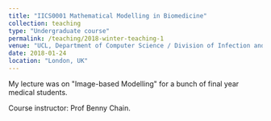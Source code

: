 ```yaml
---
title: "IICS0001 Mathematical Modelling in Biomedicine"
collection: teaching
type: "Undergraduate course"
permalink: /teaching/2018-winter-teaching-1
venue: "UCL, Department of Computer Science / Division of Infection and Immunity"
date: 2018-01-24
location: "London, UK"
---
```


My lecture was on "Image-based Modelling" for a bunch of final year medical students.

Course instructor: Prof Benny Chain.
